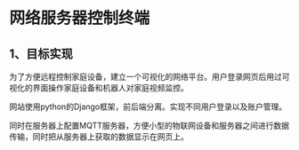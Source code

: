 # 网络服务器控制终端



## 1、目标实现

​		为了方便远程控制家庭设备，建立一个可视化的网络平台。用户登录网页后用过可视化的界面操作家庭设备和机器人对家庭视频监控。

​		网站使用python的Django框架，前后端分离。实现不同用户登录以及账户管理。

​		同时在服务器上配置MQTT服务器，方便小型的物联网设备和服务器之间进行数据传输，同时把从服务器上获取的数据显示在网页上。

